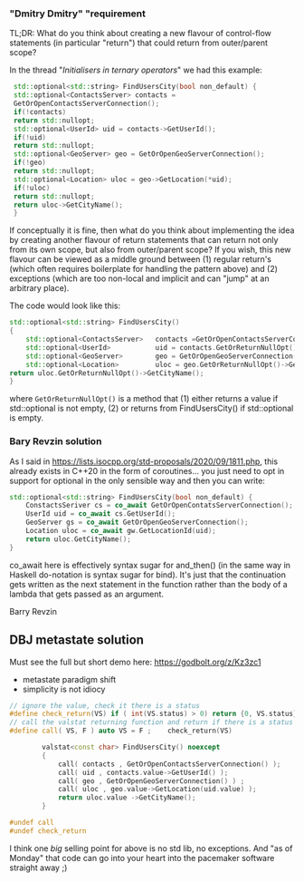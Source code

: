 
### "Dmitry Dmitry"  "requirement

TL;DR: What do you think about creating a new flavour of control-flow
statements (in particular "return") that could return from outer/parent
scope?

In the thread "*Initialisers in ternary operators*" we had this example:
```cpp
 std::optional<std::string> FindUsersCity(bool non_default) {
 std::optional<ContactsServer> contacts =
 GetOrOpenContactsServerConnection();
 if(!contacts)
 return std::nullopt;
 std::optional<UserId> uid = contacts->GetUserId();
 if(!uid)
 return std::nullopt;
 std::optional<GeoServer> geo = GetOrOpenGeoServerConnection();
 if(!geo)
 return std::nullopt;
 std::optional<Location> uloc = geo->GetLocation(*uid);
 if(!uloc)
 return std::nullopt;
 return uloc->GetCityName();
 }
```

If conceptually it is fine, then what do you think about implementing the
idea by creating another flavour of return statements that can return not
only from its own scope, but also from outer/parent scope?
If you wish, this new flavour can be viewed as a middle ground between (1)
regular return's (which often requires boilerplate for handling the pattern
above) and (2) exceptions (which are too non-local and implicit and can
"jump" at an arbitrary place).

The code would look like this:

```cpp
std::optional<std::string> FindUsersCity() 
{
    std::optional<ContactsServer>   contacts =GetOrOpenContactsServerConnection();
    std::optional<UserId>           uid = contacts.GetOrReturnNullOpt()->GetUserId();
    std::optional<GeoServer>        geo = GetOrOpenGeoServerConnection();
    std::optional<Location>         uloc = geo.GetOrReturnNullOpt()->GetLocation(*uid);
return uloc.GetOrReturnNullOpt()->GetCityName();
}
```
where `GetOrReturnNullOpt()` is a method that (1) either returns a value
if std::optional is not empty, (2) or returns from FindUsersCity() if
std::optional is empty.

### Bary Revzin solution

As I said in https://lists.isocpp.org/std-proposals/2020/09/1811.php, this
already exists in C++20 in the form of coroutines... you just need to opt
in support for optional<T> in the only sensible way and then you can write:
```cpp
std::optional<std::string> FindUsersCity(bool non_default) {
    ConstactsSeriver cs = co_await GetOrOpenContatsServerConnection();
    UserId uid = co_await cs.GetUserId();
    GeoServer gs = co_await GetOrOpenGeoServerConnection();
    Location uloc = co_await gw.GetLocationId(uid);
    return uloc.GetCityName();
}
```
co_await here is effectively syntax sugar for and_then() (in the same way
in Haskell do-notation is syntax sugar for bind). It's just that the
continuation gets written as the next statement in the function rather than
the body of a lambda that gets passed as an argument.

Barry Revzin

## DBJ metastate solution

Must see the full but short demo here: https://godbolt.org/z/Kz3zc1

- metastate paradigm shift
- simplicity is not idiocy

```cpp
// ignore the value, check it there is a status
#define check_return(VS) if ( int(VS.status) > 0) return {0, VS.status}
// call the valstat returning function and return if there is a status
#define call( VS, F ) auto VS = F ;    check_return(VS)

        valstat<const char> FindUsersCity() noexcept
        {
            call( contacts , GetOrOpenContactsServerConnection() );
            call( uid , contacts.value->GetUserId() );
            call( geo , GetOrOpenGeoServerConnection() ) ;
            call( uloc , geo.value->GetLocation(uid.value) );
            return uloc.value ->GetCityName();
        }

#undef call
#undef check_return
```

I think one *big* selling point for above is no std lib, no exceptions. 
And "as of Monday" that code can go into your heart into the pacemaker software straight away ;)

